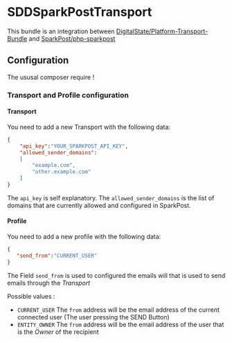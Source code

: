 # SDDSparkPostTransport

This bundle is an integration between [DigitalState/Platform-Transport-Bundle](https://github.com/DigitalState/Platform-Transport-Bundle) and [SparkPost/php-sparkpost](https://github.com/SparkPost/php-sparkpost)


## Configuration
The ususal composer require !



### Transport and Profile configuration

#### Transport

You need to add a new Transport with the following data:
```json
{
    "api_key":"YOUR_SPARKPOST_API_KEY",
    "allowed_sender_domains":
    [
        "example.com",
        "other.example.com"
    ]
}
```

The `api_key` is self explanatory.
The `allowed_sender_domains` is the list of domains that are currently allowed and configured in SparkPost.


#### Profile

You need to add a new profile with the following data: 
```json
{
   "send_from":"CURRENT_USER"
}
```

The Field `send_from` is used to configured the emails will that is used to send emails through the _Transport_

Possible values :  
- `CURRENT_USER` The `from` address will be the email address of the current connected user (The user pressing the SEND Button)
- `ENTITY_OWNER` The `from` address will be the email address of the user that is the _Owner_ of the recipient


